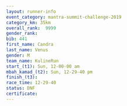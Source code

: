 ```yaml
---
layout: runner-info 
event_category: mantra-summit-challenge-2019 
category_km: 35km 
overall_rank:  9999
gender_rank: 
bib: 441
first_name: Candra
last_name: Venus
gender: M
team_name: KulineRun
start_(t1): Sun, 12-00-00 am
mbah_kamad_(t2): Sun, 12-29-40 pm
finish_(t3): 
race_time: 12-29-40
status: DNF
certificate: 
---
```

